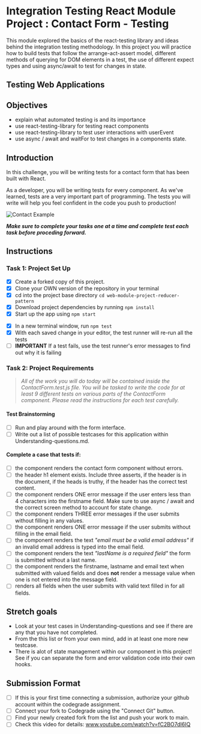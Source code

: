 # Integration Testing React Module Project : Contact Form - Testing

This module explored the basics of the react-testing library and ideas behind
the integration testing methodology. In this project you will practice how to
build tests that follow the arrange-act-assert model, different methods of
querying for DOM elements in a test, the use of different expect types and using
async/await to test for changes in state.

## Testing Web Applications

## Objectives

- explain what automated testing is and its importance
- use react-testing-library for testing react components
- use react-testing-library to test user interactions with userEvent
- use async / await and waitFor to test changes in a components state.

## Introduction

In this challenge, you will be writing tests for a contact form that has been
built with React.

As a developer, you will be writing tests for every component. As we've learned,
tests are a very important part of programming. The tests you will write will
help you feel confident in the code you push to production!

![Contact Example](project-goals.gif)

**_Make sure to complete your tasks one at a time and complete test each task
before proceding forward._**

## Instructions

### Task 1: Project Set Up

- [x] Create a forked copy of this project.
- [x] Clone your OWN version of the repository in your terminal
- [x] cd into the project base directory `cd web-module-project-reducer-pattern`
- [x] Download project dependencies by running `npm install`
- [x] Start up the app using `npm start`

* [x] In a new terminal window, run `npm test`
* [x] With each saved change in your editor, the test runner will re-run all the
      tests
* [ ] **IMPORTANT** If a test fails, use the test runner's error messages to
      find out why it is failing

### Task 2: Project Requirements

> _All of the work you will do today will be contained inside the
> ContactForm.test.js file. You will be tasked to write the code for at least 9
> different tests on various parts of the ContactForm component. Please read the
> instructions for each test carefully._

#### Test Brainstorming

- [ ] Run and play around with the form interface.
- [ ] Write out a list of possible testcases for this application within
      Understanding-questions.md.

#### Complete a case that tests if:

- [ ] the component renders the contact form component without errors.
- [ ] the header h1 element exists. Include three asserts, if the header is in
      the document, if the heads is truthy, if the header has the correct test
      content.
- [ ] the component renders ONE error message if the user enters less than 4
      characters into the firstname field. Make sure to use async / await and
      the correct screen method to account for state change.
- [ ] the component renders THREE error messages if the user submits without
      filling in any values.
- [ ] the component renders ONE error message if the user submits without
      filling in the email field.
- [ ] the component renders the text _"email must be a valid email address"_ if
      an invalid email address is typed into the email field.
- [ ] the component renders the text _"lastName is a required field"_ the form
      is submitted without a last name.
- [ ] the component renders the firstname, lastname and email text when
      submitted with valued fields and does **not** render a message value when
      one is not entered into the message field.
- [ ] renders all fields when the user submits with valid text filled in for all
      fields.

## Stretch goals

- Look at your test cases in Understanding-questions and see if there are any
  that you have not completed.
- From the this list or from your own mind, add in at least one more new
  testcase.
- There is alot of state management within our component in this project! See if
  you can separate the form and error validation code into their own hooks.

## Submission Format

- [ ] If this is your first time connecting a submission, authorize your github
      account within the codegrade assignment.
- [ ] Connect your fork to Codegrade using the "Connect Git" button.
- [ ] Find your newly created fork from the list and push your work to main.
- [ ] Check this video for details: www.youtube.com/watch?v=fC2BO7dI6IQ
